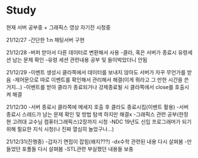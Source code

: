 # Study
현재 서버 공부중 + 그래픽스 영상 자기전 시청중

21/12/27
-간단한 1:n 채팅서버 구현

21/12/28
-버퍼 받아서 다른 데이터로 변환해서 사용
-클라, 혹은 서버가 종료시 유령세션 남는 문제 확인
-유령 세션 관련내용 공부 및 들이박았더니 안됨

21/12/29
-이벤트 생성시 클라쪽에서 데이터를 보내지 않아도 서버가 자꾸 무언가를 받음
-제어문으로 따로 이벤트를 확인해서 관리해서 해결(이게 뭐라고 그 만한 시간을 쓴거지...)
-이벤트를 받아 클라가 종료되거나 강제종료될 시 클라쪽에서 close를 호출시켜 해결

21/12/30
-서버 종료시 클라쪽에 메세지 호출 후 클라도 종료시킴(이벤트 활용)
-서버 종료시 스레드가 남는 문제 확인 및 방법 탐색 하지만 해결x
-그래픽스 관련 공부(한정현 고려대 교수님 컴퓨터그래픽스)2장까지 시청
-NDC 19년도 신입 프로그래머가 되기위해 필요한 지식 시청(나 진짜 열심히 놀았구나...)

21/12/31(진행중)
-갑자기 면접이 잡힘(왜지???)
-dx수학 관련된 내용 다시 살펴봄
-만들었던 포폴들 다시 살펴봄
-STL관련 부실했던 내용들 보충
